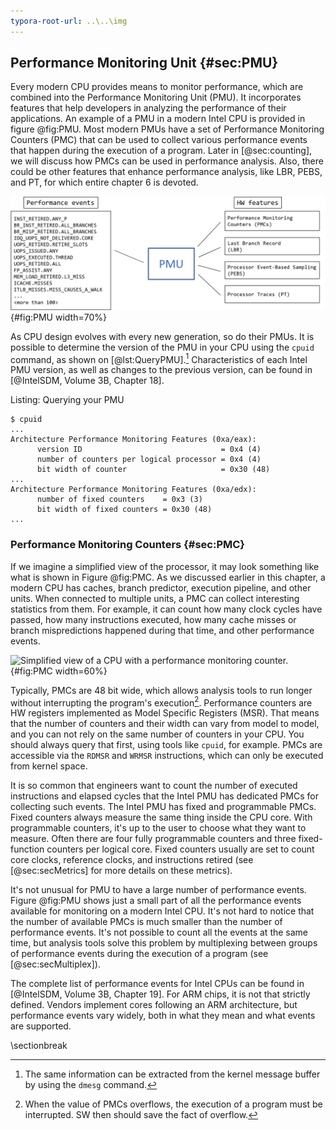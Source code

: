 ```yaml
---
typora-root-url: ..\..\img
---
```


## Performance Monitoring Unit {#sec:PMU}

Every modern CPU provides means to monitor performance, which are combined into the Performance Monitoring Unit (PMU). It incorporates features that help developers in analyzing the performance of their applications. An example of a PMU in a modern Intel CPU is provided in figure @fig:PMU. Most modern PMUs have a set of Performance Monitoring Counters (PMC) that can be used to collect various performance events that happen during the execution of a program. Later in [@sec:counting], we will discuss how PMCs can be used in performance analysis. Also, there could be other features that enhance performance analysis, like LBR, PEBS, and PT, for which entire chapter 6 is devoted.

![Performance Monitoring Unit of a modern Intel CPU.](../../img/uarch/PMU.png){#fig:PMU width=70%}

As CPU design evolves with every new generation, so do their PMUs. It is possible to determine the version of the PMU in your CPU using the `cpuid` command, as shown on [@lst:QueryPMU].[^1] Characteristics of each Intel PMU version, as well as changes to the previous version, can be found in [@IntelSDM, Volume 3B, Chapter 18].

Listing: Querying your PMU

~~~~ {#lst:QueryPMU .bash}
$ cpuid
...
Architecture Performance Monitoring Features (0xa/eax):
      version ID                               = 0x4 (4)
      number of counters per logical processor = 0x4 (4)
      bit width of counter                     = 0x30 (48)
...
Architecture Performance Monitoring Features (0xa/edx):
      number of fixed counters    = 0x3 (3)
      bit width of fixed counters = 0x30 (48)
...
~~~~~~~~~~~~~~~~~~~~~~~~~~~~~~~~~~~~~~~~~~~~~~~~~

### Performance Monitoring Counters {#sec:PMC}

If we imagine a simplified view of the processor, it may look something like what is shown in Figure @fig:PMC. As we discussed earlier in this chapter, a modern CPU has caches, branch predictor, execution pipeline, and other units. When connected to multiple units, a PMC can collect interesting statistics from them. For example, it can count how many clock cycles have passed, how many instructions executed, how many cache misses or branch mispredictions happened during that time, and other performance events.

![Simplified view of a CPU with a performance monitoring counter.](../../img/uarch/PMC.png){#fig:PMC width=60%}

Typically, PMCs are 48 bit wide, which allows analysis tools to run longer without interrupting the program's execution[^2]. Performance counters are HW registers implemented as Model Specific Registers (MSR). That means that the number of counters and their width can vary from model to model, and you can not rely on the same number of counters in your CPU. You should always query that first, using tools like `cpuid`, for example. PMCs are accessible via the `RDMSR` and `WRMSR` instructions, which can only be executed from kernel space.

It is so common that engineers want to count the number of executed instructions and elapsed cycles that the Intel PMU has dedicated PMCs for collecting such events. The Intel PMU has fixed and programmable PMCs. Fixed counters always measure the same thing inside the CPU core. With programmable counters, it's up to the user to choose what they want to measure. Often there are four fully programmable counters and three fixed-function counters per logical core. Fixed counters usually are set to count core clocks, reference clocks, and instructions retired (see [@sec:secMetrics] for more details on these metrics).

It's not unusual for PMU to have a large number of performance events. Figure @fig:PMU shows just a small part of all the performance events available for monitoring on a modern Intel CPU. It's not hard to notice that the number of available PMCs is much smaller than the number of performance events. It's not possible to count all the events at the same time, but analysis tools solve this problem by multiplexing between groups of performance events during the execution of a program (see [@sec:secMultiplex]). 

The complete list of performance events for Intel CPUs can be found in [@IntelSDM, Volume 3B, Chapter 19]. For ARM chips, it is not that strictly defined. Vendors implement cores following an ARM architecture, but performance events vary widely, both in what they mean and what events are supported.

[^1]: The same information can be extracted from the kernel message buffer by using the `dmesg` command.
[^2]: When the value of PMCs overflows, the execution of a program must be interrupted. SW then should save the fact of overflow.

\sectionbreak
